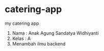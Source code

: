 # catering-app
my catering app
1. Nama : Anak Agung Sandatya Widhiyanti
2. Kelas : A
3. Menambah ilmu backend

